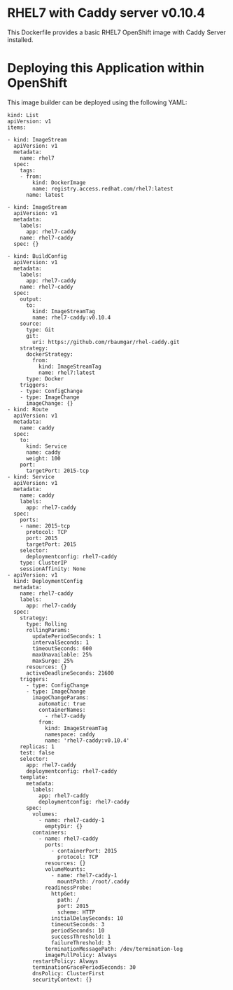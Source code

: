 # RHEL7 with Caddy server v0.10.4
This Dockerfile provides a basic RHEL7 OpenShift image with Caddy Server installed.
# Deploying this Application within OpenShift
This image builder can be deployed using the following YAML:

    kind: List
    apiVersion: v1
    items:

    - kind: ImageStream
      apiVersion: v1
      metadata:
        name: rhel7
      spec:
        tags:
        - from:
            kind: DockerImage
            name: registry.access.redhat.com/rhel7:latest
          name: latest

    - kind: ImageStream
      apiVersion: v1
      metadata:
        labels:
          app: rhel7-caddy
        name: rhel7-caddy
      spec: {}

    - kind: BuildConfig
      apiVersion: v1
      metadata:
        labels:
          app: rhel7-caddy
        name: rhel7-caddy
      spec:
        output:
          to:
            kind: ImageStreamTag
            name: rhel7-caddy:v0.10.4
        source:
          type: Git
          git:
            uri: https://github.com/rbaumgar/rhel-caddy.git
        strategy:
          dockerStrategy:
            from:
              kind: ImageStreamTag
              name: rhel7:latest
          type: Docker
        triggers:
        - type: ConfigChange
        - type: ImageChange
          imageChange: {}
    - kind: Route
      apiVersion: v1
      metadata:
        name: caddy
      spec:
        to:
          kind: Service
          name: caddy
          weight: 100
        port:
          targetPort: 2015-tcp
    - kind: Service
      apiVersion: v1
      metadata:
        name: caddy
        labels:
          app: rhel7-caddy
      spec:
        ports:
        - name: 2015-tcp
          protocol: TCP
          port: 2015
          targetPort: 2015
        selector:
          deploymentconfig: rhel7-caddy
        type: ClusterIP
        sessionAffinity: None
    - apiVersion: v1
      kind: DeploymentConfig
      metadata:
        name: rhel7-caddy
        labels:
          app: rhel7-caddy
      spec:
        strategy:
          type: Rolling
          rollingParams:
            updatePeriodSeconds: 1
            intervalSeconds: 1
            timeoutSeconds: 600
            maxUnavailable: 25%
            maxSurge: 25%
          resources: {}
          activeDeadlineSeconds: 21600
        triggers:
          - type: ConfigChange
          - type: ImageChange
            imageChangeParams:
              automatic: true
              containerNames:
                - rhel7-caddy
              from:
                kind: ImageStreamTag
                namespace: caddy
                name: 'rhel7-caddy:v0.10.4'
        replicas: 1
        test: false
        selector:
          app: rhel7-caddy
          deploymentconfig: rhel7-caddy
        template:
          metadata:
            labels:
              app: rhel7-caddy
              deploymentconfig: rhel7-caddy
          spec:
            volumes:
              - name: rhel7-caddy-1
                emptyDir: {}
            containers:
              - name: rhel7-caddy
                ports:
                  - containerPort: 2015
                    protocol: TCP
                resources: {}
                volumeMounts:
                  - name: rhel7-caddy-1
                    mountPath: /root/.caddy
                readinessProbe:
                  httpGet:
                    path: /
                    port: 2015
                    scheme: HTTP
                  initialDelaySeconds: 10
                  timeoutSeconds: 3
                  periodSeconds: 10
                  successThreshold: 1
                  failureThreshold: 3
                terminationMessagePath: /dev/termination-log
                imagePullPolicy: Always
            restartPolicy: Always
            terminationGracePeriodSeconds: 30
            dnsPolicy: ClusterFirst
            securityContext: {}
